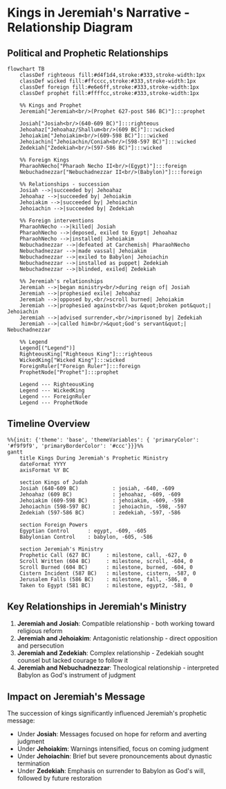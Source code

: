 # Kings in Jeremiah's Narrative - Relationship Diagram

## Political and Prophetic Relationships

```mermaid
flowchart TB
    classDef righteous fill:#d4f1d4,stroke:#333,stroke-width:1px
    classDef wicked fill:#ffcccc,stroke:#333,stroke-width:1px
    classDef foreign fill:#e6e6ff,stroke:#333,stroke-width:1px
    classDef prophet fill:#ffffcc,stroke:#333,stroke-width:1px
    
    %% Kings and Prophet
    Jeremiah["Jeremiah<br/>(Prophet 627-post 586 BC)"]:::prophet
    
    Josiah["Josiah<br/>(640-609 BC)"]:::righteous
    Jehoahaz["Jehoahaz/Shallum<br/>(609 BC)"]:::wicked
    Jehoiakim["Jehoiakim<br/>(609-598 BC)"]:::wicked
    Jehoiachin["Jehoiachin/Coniah<br/>(598-597 BC)"]:::wicked
    Zedekiah["Zedekiah<br/>(597-586 BC)"]:::wicked
    
    %% Foreign Kings
    PharaohNecho["Pharaoh Necho II<br/>(Egypt)"]:::foreign
    Nebuchadnezzar["Nebuchadnezzar II<br/>(Babylon)"]:::foreign
    
    %% Relationships - succession
    Josiah -->|succeeded by| Jehoahaz
    Jehoahaz -->|succeeded by| Jehoiakim
    Jehoiakim -->|succeeded by| Jehoiachin
    Jehoiachin -->|succeeded by| Zedekiah
    
    %% Foreign interventions
    PharaohNecho -->|killed| Josiah
    PharaohNecho -->|deposed, exiled to Egypt| Jehoahaz
    PharaohNecho -->|installed| Jehoiakim
    Nebuchadnezzar -->|defeated at Carchemish| PharaohNecho
    Nebuchadnezzar -->|made vassal| Jehoiakim
    Nebuchadnezzar -->|exiled to Babylon| Jehoiachin
    Nebuchadnezzar -->|installed as puppet| Zedekiah
    Nebuchadnezzar -->|blinded, exiled| Zedekiah
    
    %% Jeremiah's relationships
    Jeremiah -->|began ministry<br/>during reign of| Josiah
    Jeremiah -->|prophesied exile| Jehoahaz
    Jeremiah -->|opposed by,<br/>scroll burned| Jehoiakim
    Jeremiah -->|prophesied against<br/>as &quot;broken pot&quot;| Jehoiachin
    Jeremiah -->|advised surrender,<br/>imprisoned by| Zedekiah
    Jeremiah -->|called him<br/>&quot;God's servant&quot;| Nebuchadnezzar
    
    %% Legend
    Legend[("Legend")]
    RighteousKing["Righteous King"]:::righteous
    WickedKing["Wicked King"]:::wicked
    ForeignRuler["Foreign Ruler"]:::foreign
    ProphetNode["Prophet"]:::prophet
    
    Legend --- RighteousKing
    Legend --- WickedKing
    Legend --- ForeignRuler
    Legend --- ProphetNode
```

## Timeline Overview

```mermaid
%%{init: {'theme': 'base', 'themeVariables': { 'primaryColor': '#f9f9f9', 'primaryBorderColor': '#ccc'}}}%%
gantt
    title Kings During Jeremiah's Prophetic Ministry
    dateFormat YYYY
    axisFormat %Y BC
    
    section Kings of Judah
    Josiah (640-609 BC)           : josiah, -640, -609
    Jehoahaz (609 BC)             : jehoahaz, -609, -609
    Jehoiakim (609-598 BC)        : jehoiakim, -609, -598
    Jehoiachin (598-597 BC)       : jehoiachin, -598, -597
    Zedekiah (597-586 BC)         : zedekiah, -597, -586
    
    section Foreign Powers
    Egyptian Control      : egypt, -609, -605
    Babylonian Control    : babylon, -605, -586
    
    section Jeremiah's Ministry
    Prophetic Call (627 BC)     : milestone, call, -627, 0
    Scroll Written (604 BC)     : milestone, scroll, -604, 0
    Scroll Burned (604 BC)      : milestone, burned, -604, 0
    Cistern Incident (587 BC)   : milestone, cistern, -587, 0
    Jerusalem Falls (586 BC)    : milestone, fall, -586, 0
    Taken to Egypt (581 BC)     : milestone, egypt2, -581, 0
```

## Key Relationships in Jeremiah's Ministry

1. **Jeremiah and Josiah**: Compatible relationship - both working toward religious reform
2. **Jeremiah and Jehoiakim**: Antagonistic relationship - direct opposition and persecution
3. **Jeremiah and Zedekiah**: Complex relationship - Zedekiah sought counsel but lacked courage to follow it
4. **Jeremiah and Nebuchadnezzar**: Theological relationship - interpreted Babylon as God's instrument of judgment

## Impact on Jeremiah's Message

The succession of kings significantly influenced Jeremiah's prophetic message:

- Under **Josiah**: Messages focused on hope for reform and averting judgment
- Under **Jehoiakim**: Warnings intensified, focus on coming judgment
- Under **Jehoiachin**: Brief but severe pronouncements about dynastic termination
- Under **Zedekiah**: Emphasis on surrender to Babylon as God's will, followed by future restoration